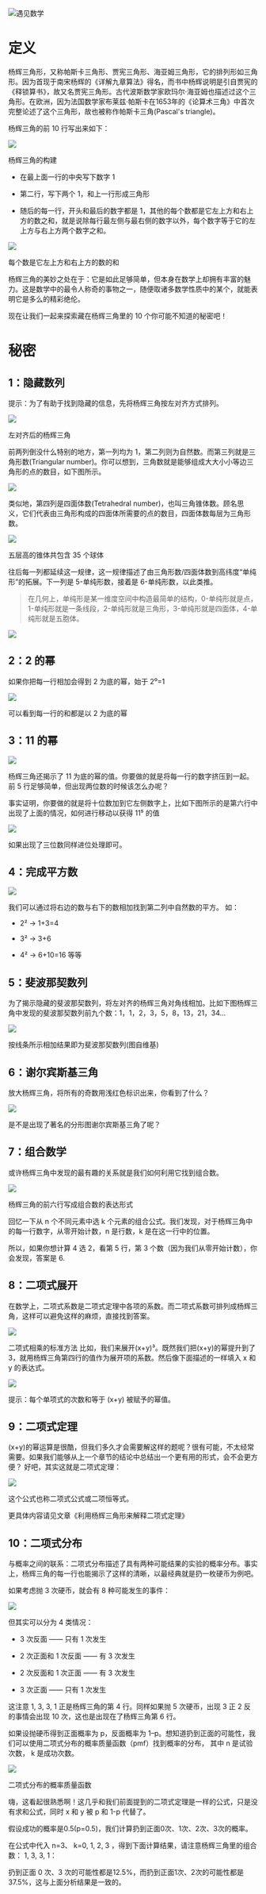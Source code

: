 ![遇见数学](images/b30204c74e6592100a69439140e07b352b9485ea.jpg)

# 定义

杨辉三角形，又称帕斯卡三角形、贾宪三角形、海亚姆三角形，它的排列形如三角形。因为首现于南宋杨辉的《详解九章算法》得名，而书中杨辉说明是引自贾宪的《释锁算书》，故又名贾宪三角形。古代波斯数学家欧玛尔·海亚姆也描述过这个三角形。在欧洲，因为法国数学家布莱兹‧帕斯卡在1653年的《论算术三角》中首次完整论述了这个三角形，故也被称作帕斯卡三角(Pascal's triangle)。  

杨辉三角的前 10 行写出来如下：

![](images/7c6ef2f3b7d79b0d261e9c2cc532c71f929aa039.png)

杨辉三角的构建

*   在最上面一行的中央写下数字 1
    
*   第二行，写下两个 1，和上一行形成三角形
    
*   随后的每一行，开头和最后的数字都是 1，其他的每个数都是它左上方和右上方的数之和，就是说除每行最左侧与最右侧的数字以外，每个数字等于它的左上方与右上方两个数字之和。
    

![](images/854e91975cf2961f783907b9ced63a9585207474.gif)

每个数是它左上方和右上方的数的和

杨辉三角的美妙之处在于：它是如此足够简单，但本身在数学上却拥有丰富的魅力。这是数学中的最令人称奇的事物之一，随便取诸多数学性质中的某个，就能表明它是多么的精彩绝伦。  

现在让我们一起来探索藏在杨辉三角里的 10 个你可能不知道的秘密吧！

# 秘密

## 1：隐藏数列 

提示：为了有助于找到隐藏的信息，先将杨辉三角按左对齐方式排列。

![](images/ec9d967f0b53cb426cb578b1f3fb17b18f437dd5.jpg)

左对齐后的杨辉三角

前两列倒没什么特别的地方，第一列均为 1，第二列则为自然数。而第三列就是三角形数(Triangular number)。你可以想到，三角数就是能够组成大大小小等边三角形的点的数目，如下图所示。  

![](images/99e56152405dd0dc23000012401170eca6674958.jpg)

类似地，第四列是四面体数(Tetrahedral number)，也叫三角锥体数。顾名思义，它们代表由三角形构成的四面体所需要的点的数目，四面体数每层为三角形数。  

![](images/d0caffe47a322ef0342dbf821063c5c135d7a661.gif)

五层高的锥体共包含 35 个球体

往后每一列都延续这一规律，这一规律描述了由三角形数/四面体数到高纬度“单纯形”的拓展。下一列是 5-单纯形数，接着是 6-单纯形数，以此类推。  

> 在几何上，单纯形是某一维度空间中构造最简单的结构，0-单纯形就是点，1-单纯形就是一条线段，2-单纯形就是三角形，3-单纯形就是四面体，4-单纯形就是五胞体。

![](images/5f3040b2bc62fb653783bb423198873bee488cfb.jpg)

## 2：2 的幂  

如果你把每一行相加会得到 2 为底的幂，始于 2⁰=1

![](images/f2466a4938866b766d024af22f9be4d5731b142d.jpg)

可以看到每一行的和都是以 2 为底的幂

## 3：11 的幂 

![](images/215b4b0049cb710e704d8aeeefb9589403021172.jpg)

杨辉三角还揭示了 11 为底的幂的值。你要做的就是将每一行的数字挤压到一起。前 5 行足够简单，但出现两位数的时候该怎么办呢？

事实证明，你要做的就是将十位数加到它左侧数字上，比如下图所示的是第六行中出现了上面的情况，如何进行移动以获得 11⁵ 的值

![](images/bc8224bc10d5515e5868075560868af9fbe8f610.jpg)

如果出现了三位数同样进位处理即可。

## 4：完成平方数

![](images/5069a73f1deb84feb5106110f0e9490794049c25.jpg)

我们可以通过将右边的数与右下的数相加找到第二列中自然数的平方。 如：  

*   2² → 1+3=4
    
*   3² → 3+6
    
*   4² → 6+10=16 等等
    

## 5：斐波那契数列

为了揭示隐藏的斐波那契数列，将左对齐的杨辉三角对角线相加。比如下图杨辉三角中发现的斐波那契数列前九个数：1，1，2，3，5，8，13，21，34…

![](images/9f6596926e21d6dbaa8ee57233e3e988b5067d36.jpg)

按线条所示相加结果即为斐波那契数列(图自维基)

## 6：谢尔宾斯基三角 

放大杨辉三角，将所有的奇数用浅红色标识出来，你看到了什么？

![](images/b3ae3f46ae3322609f6a7bc6384c6a4efd4153d2.jpg)

是不是出现了著名的分形图谢尔宾斯基三角了呢？  

## 7：组合数学

或许杨辉三角中发现的最有趣的关系就是我们如何利用它找到组合数。

![](images/69db749e2b4473e49e2e1539296d16891552db80.jpg)

杨辉三角的前六行写成组合数的表达形式

回忆一下从 n 个不同元素中选 k 个元素的组合公式。我们发现，对于杨辉三角中的每一行数字，从零开始计数，n 是行数，k 是在这一行中的位置。  

所以，如果你想计算 4 选 2，看第 5 行，第 3 个数（因为我们从零开始计数），你会发现，答案是 6.

## 8：二项式展开

在数学上，二项式系数是二项式定理中各项的系数。而二项式系数可排列成杨辉三角，这样可以避免这样的麻烦，直接找到答案。

![](https://i0.hdslb.com/bfs/article/92c2e8c53e0e880229d1ddd6abddef12a71adbb1.jpg@578w_182h_progressive.webp)

二项式相乘的标准方法 比如，我们来展开(x+y)³。既然我们把(x+y)的幂提升到了 3，就用杨辉三角第四行的值作为展开项的系数。然后像下面描述的一样填入 x 和 y 的表达式。  

![](images/e684d997e9ad5cca2aa273b4248b5f945a3a13b7.jpg)

提示：每个单项式的次数和等于 (x+y) 被赋予的幂值。

## 9：二项式定理

(x+y)的幂运算是很酷，但我们多久才会需要解这样的题呢？很有可能，不太经常需要。如果我们能够从上一个章节的结论中总结出一个更有用的形式，会不会更方便？ 好吧，其实这就是二项式定理：

![](https://i0.hdslb.com/bfs/article/41bb277782215a72e07982088096ac544519ebd8.jpg@615w_138h_progressive.webp)

这个公式也称二项式公式或二项恒等式。

更具体内容请见文章《利用杨辉三角形来解释二项式定理》

## 10：二项式分布 

与概率之间的联系：二项式分布描述了具有两种可能结果的实验的概率分布。事实上，杨辉三角的每一行也能揭示了这样的清晰，以最经典就是扔一枚硬币为例吧。

如果考虑抛 3 次硬币，就会有 8 种可能发生的事件：

![](images/66b08f649fa0770923876aa8a72acf18a4d7d6b2.jpg)

但其实可以分为 4 类情况：

*   3 次反面 —— 只有 1 次发生
    
*   2 次正面和 1 次反面 —— 有 3 次发生
    
*   2 次反面和 1 次正面 —— 有 3 次发生
    
*   3 次正面 —— 只有 1 次发生
    

这注意 1, 3, 3, 1 正是杨辉三角的第 4 行。同样如果抛 5 次硬币，出现 3 正 2 反 的事情会出现 10 次，这也是出现在了杨辉三角第 6 行。

如果设抛硬币得到正面概率为 p，反面概率为 1–p。想知道扔到正面的可能性，我们可以使用二项式分布的概率质量函数（pmf）找到概率的分布， 其中 n 是试验次数， k 是成功次数。

![](https://i0.hdslb.com/bfs/article/08183ebc812b42238d3e190b78d9099bf337508c.jpg@599w_132h_progressive.webp)

二项式分布的概率质量函数

嗨，这看起很熟悉啊！这几乎和我们前面提到的二项式定理是一样的公式，只是没有求和公式，同时 x 和 y 被 p 和 1-p 代替了。  

假设成功的概率是0.5(p=0.5)，我们计算扔到正面0次、1次、2次、3次的概率。

在公式中代入 n=3、 k=0, 1, 2, 3 ，得到下面计算结果，请注意杨辉三角里的组合数： 1, 3, 3, 1：

扔到正面 0 次、3 次的可能性都是12.5%，而扔到正面1次、2次的可能性都是37.5%，这与上面分析结果是一致的。